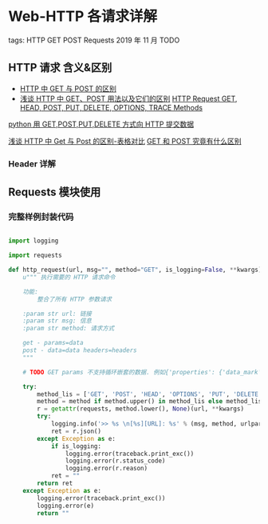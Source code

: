 # Web-HTTP 各请求详解

tags: HTTP GET POST Requests 2019 年 11 月 TODO

## HTTP 请求 含义&区别

- [HTTP 中 GET 与 POST 的区别](https://www.jianshu.com/p/7b9b44e850c8)
- [浅谈 HTTP 中 GET、POST 用法以及它们的区别](https://www.cnblogs.com/williamjie/p/9099940.html)
  [HTTP Request GET, HEAD, POST, PUT, DELETE, OPTIONS, TRACE Methods](https://www.cnblogs.com/Herzog3/p/5881411.html)

[python 用 GET,POST,PUT,DELETE 方式向 HTTP 提交数据](https://blog.csdn.net/zhangqi_gsts/article/details/52823704)

[浅谈 HTTP 中 Get 与 Post 的区别-表格对比](https://blog.csdn.net/heise668/article/details/51725228)
[GET 和 POST 究竟有什么区别](https://blog.csdn.net/LeeSirbupt/article/details/80778474)

### Header 详解

## Requests 模块使用

### 完整样例封装代码

```python

import logging

import requests

def http_request(url, msg="", method="GET", is_logging=False, **kwargs):
    u""" 执行需要的 HTTP 请求命令

    功能:
        整合了所有 HTTP 参数请求

    :param str url: 链接
    :param str msg: 信息
    :param str method: 请求方式

    get - params=data
    post - data=data headers=headers
    """

    # TODO GET params 不支持循环嵌套的数据. 例如{'properties': {'data_mark': '20191119064014'}}

    try:
        method_lis = ['GET', 'POST', 'HEAD', 'OPTIONS', 'PUT', 'DELETE', 'TRACE', 'CONNECT']
        method = method if method.upper() in method_lis else method_lis[0]
        r = getattr(requests, method.lower(), None)(url, **kwargs)
        try:
            logging.info('>> %s \n[%s][URL]: %s' % (msg, method, urlparse.unquote(r.url)))
            ret = r.json()
        except Exception as e:
            if is_logging:
                logging.error(traceback.print_exc())
                logging.error(r.status_code)
                logging.error(r.reason)
            ret = ""
        return ret
    except Exception as e:
        logging.error(traceback.print_exc())
        logging.error(e)
        return ""
```
